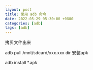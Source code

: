 ```yaml
---
layout: post
title: 常用 adb 命令
date: 2022-05-29 05:30:00 +0800
categories: [adb]
tags: [adb]
---
```


拷贝文件出来

adb pull /mnt/sdcard/xxx.xxx  dir
安装apk

adb install  *.apk